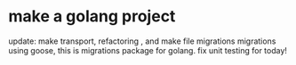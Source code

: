 # make a golang project

update: make transport, refactoring , and make file migrations
migrations using goose, this is migrations package for golang. 
fix unit testing for today!